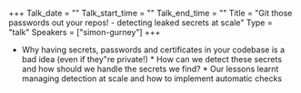 +++
Talk_date = ""
Talk_start_time = ""
Talk_end_time = ""
Title = "Git those passwords out your repos! - detecting leaked secrets at scale"
Type = "talk"
Speakers = ["simon-gurney"]
+++

 * Why having secrets, passwords and certificates in your codebase is a bad idea (even if they"re private!)
			* How can we detect these secrets and how should we handle the secrets we find?
			* Our lessons learnt managing detection at scale and how to implement automatic checks 

